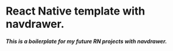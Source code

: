 # React Native template with navdrawer.

##### This is a boilerplate for my future RN projects with navdrawer.
